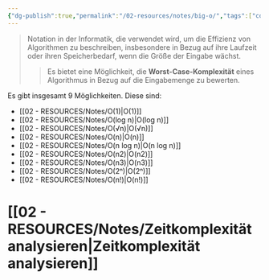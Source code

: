 ```yaml
---
{"dg-publish":true,"permalink":"/02-resources/notes/big-o/","tags":["code/algorithmus","finished"],"noteIcon":"","updated":"2024-10-31T22:01:22.041+01:00"}
---
```


>Notation in der Informatik, die verwendet wird, um die Effizienz von Algorithmen zu beschreiben, insbesondere in Bezug auf ihre Laufzeit oder ihren Speicherbedarf, wenn die Größe der Eingabe wächst. 
>>Es bietet eine Möglichkeit, die **Worst-Case-Komplexität** eines Algorithmus in Bezug auf die Eingabemenge zu bewerten.

<style> .container {font-family: sans-serif; text-align: center;} .button-wrapper button {z-index: 1;height: 40px; width: 100px; margin: 10px;padding: 5px;} .excalidraw .App-menu_top .buttonList { display: flex;} .excalidraw-wrapper { height: 800px; margin: 50px; position: relative;} :root[dir="ltr"] .excalidraw .layer-ui__wrapper .zen-mode-transition.App-menu_bottom--transition-left {transform: none;} </style><script src="https://cdn.jsdelivr.net/npm/react@17/umd/react.production.min.js"></script><script src="https://cdn.jsdelivr.net/npm/react-dom@17/umd/react-dom.production.min.js"></script><script type="text/javascript" src="https://cdn.jsdelivr.net/npm/@excalidraw/excalidraw@0/dist/excalidraw.production.min.js"></script><div id="Big_O_2024-08-06_1507.18.excalidraw.md1"></div><script>(function(){const InitialData={"type":"excalidraw","version":2,"source":"https://github.com/zsviczian/obsidian-excalidraw-plugin/releases/tag/2.3.0","elements":[{"type":"line","version":84,"versionNonce":6892358,"index":"a0","isDeleted":false,"id":"1mJiTiT4y8ZrZ1hj_PiTE","fillStyle":"solid","strokeWidth":4,"strokeStyle":"solid","roughness":2,"opacity":100,"angle":0,"x":-402.75,"y":-350.2421875,"strokeColor":"#1e1e1e","backgroundColor":"transparent","width":3,"height":573,"seed":1501122310,"groupIds":[],"frameId":null,"roundness":{"type":2},"boundElements":[],"updated":1722949667262,"link":null,"locked":false,"startBinding":null,"endBinding":null,"lastCommittedPoint":null,"startArrowhead":null,"endArrowhead":null,"points":[[0,0],[3,573]]},{"type":"line","version":131,"versionNonce":1665479110,"index":"a1","isDeleted":false,"id":"HLOmSvmRWonI91gntLdv_","fillStyle":"solid","strokeWidth":4,"strokeStyle":"solid","roughness":2,"opacity":100,"angle":0,"x":-398.75,"y":224.7578125,"strokeColor":"#1e1e1e","backgroundColor":"transparent","width":722,"height":10,"seed":166711942,"groupIds":[],"frameId":null,"roundness":{"type":2},"boundElements":[],"updated":1722949678349,"link":null,"locked":false,"startBinding":null,"endBinding":null,"lastCommittedPoint":null,"startArrowhead":null,"endArrowhead":null,"points":[[0,0],[722,-10]]},{"type":"line","version":87,"versionNonce":1949962374,"index":"a2","isDeleted":false,"id":"MVLd3bhsrXQ0DDZXRnxMp","fillStyle":"solid","strokeWidth":4,"strokeStyle":"solid","roughness":2,"opacity":100,"angle":0,"x":-424.75,"y":-315.2421875,"strokeColor":"#1e1e1e","backgroundColor":"transparent","width":19,"height":35,"seed":1887897862,"groupIds":[],"frameId":null,"roundness":{"type":2},"boundElements":[],"updated":1722949694404,"link":null,"locked":false,"startBinding":null,"endBinding":null,"lastCommittedPoint":null,"startArrowhead":null,"endArrowhead":null,"points":[[0,0],[19,-35]]},{"type":"line","version":26,"versionNonce":1707220422,"index":"a3","isDeleted":false,"id":"heTRFoUlOtaaxFS62LnvR","fillStyle":"solid","strokeWidth":4,"strokeStyle":"solid","roughness":2,"opacity":100,"angle":0,"x":-402.75,"y":-349.2421875,"strokeColor":"#1e1e1e","backgroundColor":"transparent","width":16,"height":24,"seed":888278982,"groupIds":[],"frameId":null,"roundness":{"type":2},"boundElements":[],"updated":1722949700522,"link":null,"locked":false,"startBinding":null,"endBinding":null,"lastCommittedPoint":null,"startArrowhead":null,"endArrowhead":null,"points":[[0,0],[16,24]]},{"type":"line","version":6,"versionNonce":1939390982,"index":"a4","isDeleted":false,"id":"mu7z-cICyx9EZFYWom1di","fillStyle":"solid","strokeWidth":4,"strokeStyle":"solid","roughness":2,"opacity":100,"angle":0,"x":322.25,"y":212.7578125,"strokeColor":"#1e1e1e","backgroundColor":"transparent","width":25,"height":11,"seed":1820751110,"groupIds":[],"frameId":null,"roundness":{"type":2},"boundElements":[],"updated":1722949703441,"link":null,"locked":false,"startBinding":null,"endBinding":null,"lastCommittedPoint":null,"startArrowhead":null,"endArrowhead":null,"points":[[0,0],[-25,-11]]},{"type":"line","version":12,"versionNonce":2045432262,"index":"a5","isDeleted":false,"id":"KmiB5PBgGQwkPsG5GOG2E","fillStyle":"solid","strokeWidth":4,"strokeStyle":"solid","roughness":2,"opacity":100,"angle":0,"x":323.25,"y":214.7578125,"strokeColor":"#1e1e1e","backgroundColor":"transparent","width":20,"height":14,"seed":142512454,"groupIds":[],"frameId":null,"roundness":{"type":2},"boundElements":[],"updated":1722949705509,"link":null,"locked":false,"startBinding":null,"endBinding":null,"lastCommittedPoint":null,"startArrowhead":null,"endArrowhead":null,"points":[[0,0],[-20,14]]},{"type":"text","version":94,"versionNonce":1426517786,"index":"a7","isDeleted":false,"id":"VmkzD7Od","fillStyle":"solid","strokeWidth":4,"strokeStyle":"solid","roughness":2,"opacity":100,"angle":0,"x":-107.75,"y":224.7578125,"strokeColor":"#1e1e1e","backgroundColor":"transparent","width":166.17990112304688,"height":37.800000000000004,"seed":1313352646,"groupIds":[],"frameId":null,"roundness":null,"boundElements":[],"updated":1722949791805,"link":null,"locked":false,"fontSize":28,"fontFamily":6,"text":"Input Size (n)","rawText":"Input Size (n)","textAlign":"left","verticalAlign":"top","containerId":null,"originalText":"Input Size (n)","autoResize":true,"lineHeight":1.35},{"type":"text","version":109,"versionNonce":1204102618,"index":"a8","isDeleted":false,"id":"5x527qAh","fillStyle":"solid","strokeWidth":4,"strokeStyle":"solid","roughness":2,"opacity":100,"angle":4.723593972811037,"x":-471.75,"y":-163.2421875,"strokeColor":"#1e1e1e","backgroundColor":"transparent","width":64.63595581054688,"height":37.800000000000004,"seed":624022918,"groupIds":[],"frameId":null,"roundness":null,"boundElements":[],"updated":1722949802192,"link":null,"locked":false,"fontSize":28,"fontFamily":6,"text":"Time","rawText":"Time","textAlign":"left","verticalAlign":"top","containerId":null,"originalText":"Time","autoResize":true,"lineHeight":1.35},{"type":"arrow","version":111,"versionNonce":1031209882,"index":"aA","isDeleted":false,"id":"aC7CyNDVept5uXE_2_gBq","fillStyle":"solid","strokeWidth":4,"strokeStyle":"solid","roughness":0,"opacity":100,"angle":0,"x":-397.37068965517244,"y":217.8612607758621,"strokeColor":"#2f9e44","backgroundColor":"transparent","width":684,"height":13,"seed":420727578,"groupIds":[],"frameId":null,"roundness":{"type":2},"boundElements":[],"updated":1722949985657,"link":null,"locked":false,"startBinding":null,"endBinding":null,"lastCommittedPoint":null,"startArrowhead":null,"endArrowhead":"arrow","points":[[0,0],[684,-13]]},{"type":"text","version":87,"versionNonce":401614022,"index":"aC","isDeleted":false,"id":"ove21sdO","fillStyle":"solid","strokeWidth":4,"strokeStyle":"solid","roughness":2,"opacity":100,"angle":0,"x":183.97413793103442,"y":179.48195043103453,"strokeColor":"#2f9e44","backgroundColor":"transparent","width":69.31271362304688,"height":21.6,"seed":119911898,"groupIds":[],"frameId":null,"roundness":null,"boundElements":[],"updated":1722949990192,"link":"[[O1\|O1]]","locked":false,"fontSize":16,"fontFamily":6,"text":"📍[[O1\|O1]]","rawText":"[[O1\|O1]]","textAlign":"left","verticalAlign":"top","containerId":null,"originalText":"📍[[O1\|O1]]","autoResize":true,"lineHeight":1.35},{"type":"arrow","version":240,"versionNonce":1644971547,"index":"aD","isDeleted":false,"id":"LoOgqMW6t1kt8BWy6ifxC","fillStyle":"solid","strokeWidth":4,"strokeStyle":"solid","roughness":0,"opacity":100,"angle":0,"x":-396.05685881451797,"y":220.8150583681798,"strokeColor":"#1971c2","backgroundColor":"transparent","width":701.3793103448274,"height":295.1724137931034,"seed":1027489222,"groupIds":[],"frameId":null,"roundness":{"type":2},"boundElements":[],"updated":1722982121448,"link":null,"locked":false,"startBinding":null,"endBinding":null,"lastCommittedPoint":null,"startArrowhead":null,"endArrowhead":"arrow","points":[[0,0],[701.3793103448274,-295.1724137931034]]},{"type":"text","version":150,"versionNonce":902833499,"index":"aE","isDeleted":false,"id":"i4UmpN6W","fillStyle":"solid","strokeWidth":4,"strokeStyle":"solid","roughness":0,"opacity":100,"angle":5.826417420157298,"x":188.7707273923785,"y":-72.97804508009602,"strokeColor":"#1971c2","backgroundColor":"transparent","width":79.29669189453125,"height":21.6,"seed":1549971782,"groupIds":[],"frameId":null,"roundness":null,"boundElements":[],"updated":1722982208212,"link":"[[02 - RESOURCES/Notes/O(n)\|O(n)]]","locked":false,"fontSize":16,"fontFamily":6,"text":"📍[[02 - RESOURCES/Notes/O(n)\|O(n)]]","rawText":"[[02 - RESOURCES/Notes/O(n)\|O(n)]]","textAlign":"left","verticalAlign":"top","containerId":null,"originalText":"📍[[02 - RESOURCES/Notes/O(n)\|O(n)]]","autoResize":true,"lineHeight":1.35},{"type":"arrow","version":266,"versionNonce":605427910,"index":"aF","isDeleted":false,"id":"K_YrlPaXFrNzOuku5zMjm","fillStyle":"solid","strokeWidth":4,"strokeStyle":"solid","roughness":0,"opacity":100,"angle":0,"x":-396.05685881451797,"y":221.50471354059363,"strokeColor":"#2f9e44","backgroundColor":"transparent","width":436.551724137931,"height":514.4827586206895,"seed":415027846,"groupIds":[],"frameId":null,"roundness":{"type":2},"boundElements":[],"updated":1722950215422,"link":null,"locked":false,"startBinding":null,"endBinding":null,"lastCommittedPoint":null,"startArrowhead":null,"endArrowhead":"arrow","points":[[0,0],[304.13793103448273,-269.6551724137931],[436.551724137931,-514.4827586206895]]},{"type":"text","version":103,"versionNonce":1404924358,"index":"aG","isDeleted":false,"id":"2T6On7Gk","fillStyle":"solid","strokeWidth":4,"strokeStyle":"solid","roughness":0,"opacity":100,"angle":5.237953054781757,"x":-56.05685881451791,"y":-237.80563128699256,"strokeColor":"#2f9e44","backgroundColor":"transparent","width":85.37667846679688,"height":21.6,"seed":1152393626,"groupIds":[],"frameId":null,"roundness":null,"boundElements":[],"updated":1722950584687,"link":"[[O(n²)\|O(n²)]]","locked":false,"fontSize":16,"fontFamily":6,"text":"📍[[O(n²)\|O(n²)]]","rawText":"[[O(n²)\|O(n²)]]","textAlign":"left","verticalAlign":"top","containerId":null,"originalText":"📍[[O(n²)\|O(n²)]]","autoResize":true,"lineHeight":1.35},{"type":"arrow","version":331,"versionNonce":1788196315,"index":"aH","isDeleted":false,"id":"hDEszIvcG4CXTYRTbn2g3","fillStyle":"solid","strokeWidth":4,"strokeStyle":"solid","roughness":0,"opacity":100,"angle":0,"x":-393.2982381248628,"y":218.7460928509384,"strokeColor":"#1e1e1e","backgroundColor":"transparent","width":331.0344827586206,"height":526.206896551724,"seed":1824666202,"groupIds":[],"frameId":null,"roundness":{"type":2},"boundElements":[],"updated":1722982139388,"link":null,"locked":false,"startBinding":null,"endBinding":null,"lastCommittedPoint":null,"startArrowhead":null,"endArrowhead":"arrow","points":[[0,0],[236.55172413793093,-315.8620689655172],[331.0344827586206,-526.206896551724]]},{"type":"text","version":102,"versionNonce":1157996373,"index":"aI","isDeleted":false,"id":"jxgYVaI0","fillStyle":"solid","strokeWidth":4,"strokeStyle":"solid","roughness":0,"opacity":100,"angle":5.181153299986048,"x":-169.84996226279384,"y":-208.15045887319943,"strokeColor":"#1e1e1e","backgroundColor":"transparent","width":85.37667846679688,"height":21.6,"seed":2140206726,"groupIds":[],"frameId":null,"roundness":null,"boundElements":[],"updated":1722982246379,"link":"[[O(n³)\|O(n³)]]","locked":false,"fontSize":16,"fontFamily":6,"text":"📍[[O(n³)\|O(n³)]]","rawText":"[[O(n³)\|O(n³)]]","textAlign":"left","verticalAlign":"top","containerId":null,"originalText":"📍[[O(n³)\|O(n³)]]","autoResize":true,"lineHeight":1.35},{"type":"arrow","version":448,"versionNonce":534428785,"index":"aJ","isDeleted":false,"id":"75FCY_-VWEWGY4TpMk4pr","fillStyle":"solid","strokeWidth":4,"strokeStyle":"solid","roughness":0,"opacity":100,"angle":0,"x":-393.9878932972766,"y":220.12540319576607,"strokeColor":"#e03131","backgroundColor":"transparent","width":704.1379310344827,"height":154.4827586206897,"seed":533527642,"groupIds":[],"frameId":null,"roundness":{"type":2},"boundElements":[],"updated":1723804218349,"link":null,"locked":false,"startBinding":null,"endBinding":null,"lastCommittedPoint":null,"startArrowhead":null,"endArrowhead":"arrow","points":[[0,0],[217.9310344827586,-125.5172413793104],[704.1379310344827,-154.4827586206897]]},{"type":"text","version":126,"versionNonce":1695760145,"index":"aK","isDeleted":false,"id":"HvrhOTay","fillStyle":"solid","strokeWidth":4,"strokeStyle":"solid","roughness":0,"opacity":100,"angle":0,"x":181.60323970764932,"y":37.48993521547044,"strokeColor":"#e03131","backgroundColor":"transparent","width":106.60865783691406,"height":21.6,"seed":848139462,"groupIds":[],"frameId":null,"roundness":null,"boundElements":[],"updated":1723804221650,"link":"[[02 - RESOURCES/Notes/O(log n)\|O(log n)]]","locked":false,"fontSize":16,"fontFamily":6,"text":"📍[[02 - RESOURCES/Notes/O(log n)\|O(log n)]]","rawText":"[[02 - RESOURCES/Notes/O(log n)\|O(log n)]]","textAlign":"left","verticalAlign":"top","containerId":null,"originalText":"📍[[02 - RESOURCES/Notes/O(log n)\|O(log n)]]","autoResize":true,"lineHeight":1.35},{"type":"arrow","version":499,"versionNonce":954186587,"index":"aL","isDeleted":false,"id":"mYQV5hambHMjNu5K-bxmW","fillStyle":"solid","strokeWidth":4,"strokeStyle":"solid","roughness":0,"opacity":100,"angle":0,"x":-392.608582952449,"y":217.36678250611084,"strokeColor":"#f08c00","backgroundColor":"transparent","width":640.6896551724138,"height":431.03448275862064,"seed":2140808710,"groupIds":[],"frameId":null,"roundness":{"type":2},"boundElements":[],"updated":1722982127967,"link":null,"locked":false,"startBinding":null,"endBinding":null,"lastCommittedPoint":null,"startArrowhead":null,"endArrowhead":"arrow","points":[[0,0],[321.3793103448275,-114.4827586206896],[640.6896551724138,-431.03448275862064]]},{"type":"text","version":105,"versionNonce":1528169173,"index":"aM","isDeleted":false,"id":"GpNEZvAY","fillStyle":"solid","strokeWidth":4,"strokeStyle":"solid","roughness":0,"opacity":100,"angle":5.494143481980993,"x":117.19200037304041,"y":-177.32096936775437,"strokeColor":"#f08c00","backgroundColor":"transparent","width":119.9366455078125,"height":21.6,"seed":492345946,"groupIds":[],"frameId":null,"roundness":null,"boundElements":[],"updated":1722982288645,"link":"[[02 - RESOURCES/Notes/O(n log n)\|O(n log n)]]","locked":false,"fontSize":16,"fontFamily":6,"text":"📍[[02 - RESOURCES/Notes/O(n log n)\|O(n log n)]]","rawText":"[[02 - RESOURCES/Notes/O(n log n)\|O(n log n)]]","textAlign":"left","verticalAlign":"top","containerId":null,"originalText":"📍[[02 - RESOURCES/Notes/O(n log n)\|O(n log n)]]","autoResize":true,"lineHeight":1.35},{"type":"arrow","version":189,"versionNonce":392747029,"index":"aN","isDeleted":false,"id":"Q1yZvAhafkAOA5skbeiZH","fillStyle":"solid","strokeWidth":4,"strokeStyle":"solid","roughness":0,"opacity":100,"angle":0,"x":-388.4706519179663,"y":213.91850664404188,"strokeColor":"#e03131","backgroundColor":"transparent","width":213.1034482758621,"height":533.7931034482758,"seed":868755994,"groupIds":[],"frameId":null,"roundness":{"type":2},"boundElements":[],"updated":1722982143987,"link":null,"locked":false,"startBinding":null,"endBinding":null,"lastCommittedPoint":null,"startArrowhead":null,"endArrowhead":"arrow","points":[[0,0],[161.37931034482756,-277.24137931034477],[213.1034482758621,-533.7931034482758]]},{"type":"text","version":91,"versionNonce":305734939,"index":"aO","isDeleted":false,"id":"K5cYE9rH","fillStyle":"solid","strokeWidth":4,"strokeStyle":"solid","roughness":0,"opacity":100,"angle":4.85990474664134,"x":-251.2292726076214,"y":-256.426320942165,"strokeColor":"#e03131","backgroundColor":"transparent","width":84.78375244140625,"height":21.6,"seed":546186202,"groupIds":[],"frameId":null,"roundness":null,"boundElements":[],"updated":1722982249051,"link":"[[02 - RESOURCES/Notes/O(2ⁿ)\|O(2ⁿ)]]","locked":false,"fontSize":16,"fontFamily":6,"text":"📍[[02 - RESOURCES/Notes/O(2ⁿ)\|O(2ⁿ)]]","rawText":"[[02 - RESOURCES/Notes/O(2ⁿ)\|O(2ⁿ)]]","textAlign":"left","verticalAlign":"top","containerId":null,"originalText":"📍[[02 - RESOURCES/Notes/O(2ⁿ)\|O(2ⁿ)]]","autoResize":true,"lineHeight":1.35},{"type":"arrow","version":91,"versionNonce":1160222421,"index":"aP","isDeleted":false,"id":"v5QeKWt6o0lzlj-yuuORf","fillStyle":"solid","strokeWidth":4,"strokeStyle":"solid","roughness":0,"opacity":100,"angle":0,"x":-388.4706519179663,"y":217.36678250611084,"strokeColor":"#f08c00","backgroundColor":"transparent","width":76.55172413793105,"height":557.9310344827586,"seed":457171098,"groupIds":[],"frameId":null,"roundness":{"type":2},"boundElements":[],"updated":1722982147959,"link":null,"locked":false,"startBinding":null,"endBinding":null,"lastCommittedPoint":null,"startArrowhead":null,"endArrowhead":"arrow","points":[[0,0],[59.31034482758622,-277.24137931034477],[76.55172413793105,-557.9310344827586]]},{"type":"text","version":124,"versionNonce":958071669,"index":"aQ","isDeleted":false,"id":"V5LK8xlr","fillStyle":"solid","strokeWidth":4,"strokeStyle":"solid","roughness":0,"opacity":100,"angle":4.8159130645368435,"x":-373.98789329727657,"y":-272.2883899076823,"strokeColor":"#f08c00","backgroundColor":"transparent","width":83.07269287109375,"height":21.6,"seed":1535307994,"groupIds":[],"frameId":null,"roundness":null,"boundElements":[],"updated":1722982251124,"link":"[[02 - RESOURCES/Notes/O(n!)\|O(n!)]]","locked":false,"fontSize":16,"fontFamily":6,"text":"📍[[02 - RESOURCES/Notes/O(n!)\|O(n!)]]","rawText":"[[02 - RESOURCES/Notes/O(n!)\|O(n!)]]","textAlign":"left","verticalAlign":"top","containerId":null,"originalText":"📍[[02 - RESOURCES/Notes/O(n!)\|O(n!)]]","autoResize":true,"lineHeight":1.35},{"type":"arrow","version":118,"versionNonce":242778331,"index":"aR","isDeleted":false,"id":"2C7Sje0P3c9Pn2L7vIKqv","fillStyle":"solid","strokeWidth":4,"strokeStyle":"solid","roughness":0,"opacity":100,"angle":0,"x":-390.5396174352076,"y":218.05643767852467,"strokeColor":"#1e1e1e","backgroundColor":"transparent","width":702.7586206896551,"height":224.82758620689657,"seed":1811878874,"groupIds":[],"frameId":null,"roundness":{"type":2},"boundElements":[],"updated":1722982116011,"link":null,"locked":false,"startBinding":null,"endBinding":null,"lastCommittedPoint":null,"startArrowhead":null,"endArrowhead":"arrow","points":[[0,0],[702.7586206896551,-224.82758620689657]]},{"type":"text","version":81,"versionNonce":581939989,"index":"aS","isDeleted":false,"id":"A3ve2Rqf","fillStyle":"solid","strokeWidth":4,"strokeStyle":"solid","roughness":0,"opacity":100,"angle":6.029878855035,"x":191.52934808203358,"y":-8.84011404561329,"strokeColor":"#1e1e1e","backgroundColor":"transparent","width":89.61700439453125,"height":21.6,"seed":653868954,"groupIds":[],"frameId":null,"roundness":null,"boundElements":[],"updated":1722982204796,"link":"[[02 - RESOURCES/Notes/O(√n)\|O(√n)]]","locked":false,"fontSize":16,"fontFamily":6,"text":"📍[[02 - RESOURCES/Notes/O(√n)\|O(√n)]]","rawText":"[[02 - RESOURCES/Notes/O(√n)\|O(√n)]]","textAlign":"left","verticalAlign":"top","containerId":null,"originalText":"📍[[02 - RESOURCES/Notes/O(√n)\|O(√n)]]","autoResize":true,"lineHeight":1.35}],"appState":{"theme":"dark","viewBackgroundColor":"#ffffff","currentItemStrokeColor":"#d91212","currentItemBackgroundColor":"#a62f08","currentItemFillStyle":"hachure","currentItemStrokeWidth":4,"currentItemStrokeStyle":"solid","currentItemRoughness":0,"currentItemOpacity":100,"currentItemFontFamily":6,"currentItemFontSize":16,"currentItemTextAlign":"left","currentItemStartArrowhead":null,"currentItemEndArrowhead":"arrow","scrollX":772.263755366242,"scrollY":373.33364852837184,"zoom":{"value":1.4500000000000002},"currentItemRoundness":"round","gridSize":null,"gridColor":{"Bold":"#C9C9C9","Regular":"#EDEDED"},"currentStrokeOptions":null,"previousGridSize":null,"frameRendering":{"enabled":true,"clip":true,"name":true,"outline":true},"objectsSnapModeEnabled":false},"files":{}};InitialData.scrollToContent=true;App=()=>{const e=React.useRef(null),t=React.useRef(null),[n,i]=React.useState({width:void 0,height:void 0});return React.useEffect(()=>{i({width:t.current.getBoundingClientRect().width,height:t.current.getBoundingClientRect().height});const e=()=>{i({width:t.current.getBoundingClientRect().width,height:t.current.getBoundingClientRect().height})};return window.addEventListener("resize",e),()=>window.removeEventListener("resize",e)},[t]),React.createElement(React.Fragment,null,React.createElement("div",{className:"excalidraw-wrapper",ref:t},React.createElement(ExcalidrawLib.Excalidraw,{ref:e,width:n.width,height:n.height,initialData:InitialData,viewModeEnabled:!0,zenModeEnabled:!0,gridModeEnabled:!1})))},excalidrawWrapper=document.getElementById("Big_O_2024-08-06_1507.18.excalidraw.md1");ReactDOM.render(React.createElement(App),excalidrawWrapper);})();</script>

Es gibt insgesamt 9 Möglichkeiten. Diese sind:
- [[02 - RESOURCES/Notes/O(1)\|O(1)]]
- [[02 - RESOURCES/Notes/O(log n)\|O(log n)]]
- [[02 - RESOURCES/Notes/O(√n)\|O(√n)]]
- [[02 - RESOURCES/Notes/O(n)\|O(n)]]
- [[02 - RESOURCES/Notes/O(n log n)\|O(n log n)]]
- [[02 - RESOURCES/Notes/O(n2)\|O(n2)]]
- [[02 - RESOURCES/Notes/O(n3)\|O(n3)]]
- [[02 - RESOURCES/Notes/O(2ⁿ)\|O(2ⁿ)]]
- [[02 - RESOURCES/Notes/O(n!)\|O(n!)]]

# [[02 - RESOURCES/Notes/Zeitkomplexität analysieren\|Zeitkomplexität analysieren]]